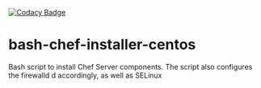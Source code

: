 [![Codacy Badge](https://api.codacy.com/project/badge/Grade/da3cb027a46f4de6b78581ecbc1d164d)](https://www.codacy.com/app/robertraybarnes/bash-chef-installer-centos?utm_source=github.com&amp;utm_medium=referral&amp;utm_content=robertraybarnes/bash-chef-installer-centos&amp;utm_campaign=Badge_Grade)

# bash-chef-installer-centos
Bash script to install Chef Server components. The script also configures the firewalld d accordingly, as well as SELinux
